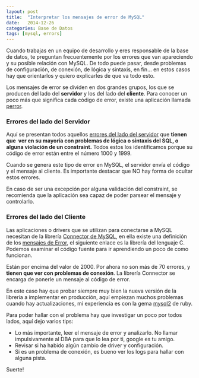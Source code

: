 ```yaml
---
layout: post
title:  "Interpretar los mensajes de error de MySQL"
date:   2014-12-26
categories: Base de Datos
tags: [mysql, errors]
---
```


Cuando trabajas en un equipo de desarrollo y eres responsable de la base de datos, te preguntan frecuentemente por los errores que van apareciendo y su posible relación con MySQL. De todo puede pasar, desde problemas de configuración, de conexión, de lógica y sintaxis, en fin... en estos casos hay que orientarlos y quiero explicarles de que va todo esto.

Los mensajes de error se dividen en dos grandes grupos, los que se producen del lado del **servidor** y los del lado del **cliente**. Para conocer un poco más que significa cada código de error, existe una aplicación llamada [perror](http://dev.mysql.com/doc/refman/5.6/en/perror.html).

### Errores del lado del Servidor

Aquí se presentan todos aquellos [errores del lado del servidor](http://dev.mysql.com/doc/refman/5.6/en/error-messages-server.html) que **tienen que  ver en su mayoría con problemas de lógica o sintaxis del SQL, o alguna violación de un constraint.** Todos estos los identificamos porque su código de error están entre el número 1000 y 1999.

Cuando se genera este tipo de error en MySQL, el servidor envía el código y el mensaje al cliente. Es importante destacar que NO hay forma de ocultar estos errores.

En caso de ser una excepción por alguna validación del constraint, se recomienda que la aplicación sea capaz de poder parsear el mensaje y controlarlo.

### Errores del lado del Cliente

Las aplicaciones o drivers que se utilizan para conectarse a MySQL necesitan de la librería [Connector de MySQL](http://dev.mysql.com/downloads/connector/c/), en ella existe una definición de los [mensajes de Error](http://dev.mysql.com/doc/refman/5.6/en/error-messages-client.html), el siguiente enlace es la librería del lenguaje C. Podemos examinar el código fuente para ir aprendiendo un poco de como funcionan.

Están por encima del valor de 2000. Por ahora no son más de 70 errores, y **tienen que ver con problemas de conexión**. La librería Connector se encarga de ponerle un mensaje al código de error.

En este caso hay que probar siempre muy bien la nueva versión de la librería a implementar en producción, aquí empiezan muchos problemas cuando hay actualizaciones, mi experiencia es con la gema [mysql2](https://github.com/brianmario/mysql2) de ruby.

Para poder hallar con el problema hay que investigar un poco por todos lados, aquí dejo varios tips:

* Lo más importante, leer el mensaje de error y analizarlo. No llamar impulsivamente al DBA para que lo lea por ti, google es tu amigo.
* Revisar si ha habido algún cambio de driver y configuración.
* Si es un problema de conexión, es bueno ver los logs para hallar con alguna pista.

Suerte!
